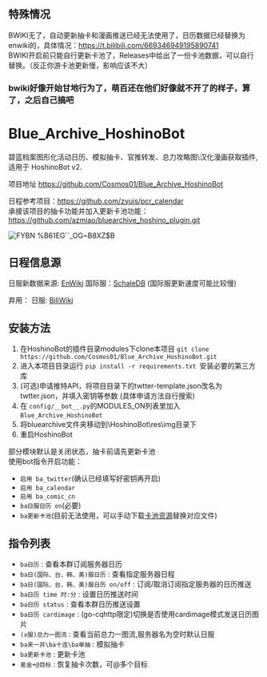 ## 特殊情况
BWIKI无了，自动更新抽卡和漫画推送已经无法使用了，日历数据已经替换为enwiki的，具体情况：https://t.bilibili.com/669346949195890741    
BWIKI开启前只能自行更新卡池了，Releases中给出了一份卡池数据，可以自行替换。（反正你游卡池更新慢，影响应该不大）

### bwiki好像开始甘地行为了，萌百还在他们好像就不开了的样子，算了，之后自己搞吧

# Blue_Archive_HoshinoBot
碧蓝档案图形化活动日历、模拟抽卡、官推转发、总力攻略图\汉化漫画获取插件, 适用于 HoshinoBot v2.  

项目地址 https://github.com/Cosmos01/Blue_Archive_HoshinoBot  

日程参考项目：https://github.com/zyujs/pcr_calendar  
承接该项目的抽卡功能并加入更新卡池功能：https://github.com/azmiao/bluearchive_hoshino_plugin.git

![FYBN %B61EG``_OG~B8XZ$B](https://user-images.githubusercontent.com/37209685/165712652-5b221387-f0cc-41c2-9b6c-9b6b76063ed5.PNG)

## 日程信息源
日服新数据来源: [EnWiki](https://bluearchive.wiki/wiki/Main_Page)
国际服：[SchaleDB](https://lonqie.github.io/SchaleDB/) (国际服更新速度可能比较慢)

弃用：
日服: [BiliWiki](https://wiki.biligame.com/bluearchive/%E9%A6%96%E9%A1%B5)  



## 安装方法

1. 在HoshinoBot的插件目录modules下clone本项目 `git clone https://github.com/Cosmos01/Blue_Archive_HoshinoBot.git`
2. 进入本项目目录运行 `pip install -r requirements.txt `安装必要的第三方库
3. (可选)申请推特API，将项目目录下的twtter-template.json改名为twtter.json，并填入密钥等参数 (具体申请方法自行搜索)
4. 在 `config/__bot__.py`的MODULES_ON列表里加入 `Blue_Archive_HoshinoBot`
5. 将bluearchive文件夹移动到\HoshinoBot\res\img目录下
6. 重启HoshinoBot

部分模块默认是关闭状态，抽卡前请先更新卡池  
使用bot指令开启功能：  
- `启用 ba_twitter`(确认已经填写好密钥再开启)
- `启用 ba_calendar`
- `启用 ba_comic_cn`
- `ba日服日历 on`(必要)
- `ba更新卡池`(目前无法使用，可以手动下载[卡池资源](https://github.com/Cosmos01/Blue_Archive_HoshinoBot/releases)替换对应文件)


## 指令列表
- `ba日历` : 查看本群订阅服务器日历
- `ba日(国际、台、韩、美)服日历` : 查看指定服务器日程
- `ba日(国际、台、韩、美)服日历 on/off` : 订阅/取消订阅指定服务器的日历推送
- `ba日历 time 时:分` : 设置日历推送时间
- `ba日历 status` : 查看本群日历推送设置
- `ba日历 cardimage` : (go-cqhttp限定)切换是否使用cardimage模式发送日历图片
- `(x服)总力一图流` : 查看当前总力一图流,服务器名为空时默认日服
- `ba来一井\ba十连\ba单抽` : 模拟抽卡
- `ba更新卡池` : 更新卡池
- `氪金+@目标` : 恢复抽卡次数，可@多个目标
